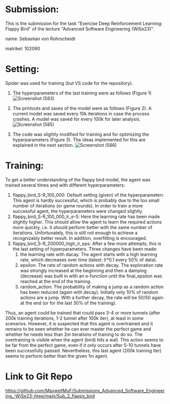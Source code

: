 # Submission:
This is the submission for the task "Exercise Deep Reinforcement Learning: Flappy Bird" of the lecture "Advanced Software Engineering (WiSe23)".

name: Sebastian von Rohrscheidt

matrikel: 102090

# Setting:
Spider was used for training (but VS code for the repository).
1. The hyperparameters of the last training were as follows (Figure 1)![Screenshot (583)](https://github.com/MaxwellMuF/Submissions_Advanced_Software_Engineering_-WiSe23-/assets/148557718/f75dbfec-4c77-4708-b9b7-1f24ebce7d05)

2. The printouts and saves of the model were as follows (Figure 2). A current model was saved every 10k iterations in case the process crashes. A model was saved for every 100k for later analysis.![Screenshot (585)](https://github.com/MaxwellMuF/Submissions_Advanced_Software_Engineering_-WiSe23-/assets/148557718/6bf353a6-ec16-4a90-9a2e-3866d6f84a65)

3. The code was slightly modified for training and for optimizing the hyperparameters (Figure 3). The ideas implemented for this are explained in the next section.
![Screenshot (586)](https://github.com/MaxwellMuF/Submissions_Advanced_Software_Engineering_-WiSe23-/assets/148557718/8a8836ad-650a-4ee8-8852-ea072f7e1309)

# Training:
To get a better understanding of the flappy bird model, the agent was trained several times and with different hyperparameters:
1. flappy_bird_S-R_100_000: Default setting (given) of the hyperparameterr. This agent is hardly successful, which is probably due to the too small number of iterations (or game rounds). In order to train a more successful agent, the hyperparameters were changed slightly.
2. flappy_bird_S-R_100_000_lr_e-5: Here the learning rate has been made slightly higher. This should allow the agent to learn the required actions more quickly, i.e. it should perform better with the same number of iterations. Unfortunately, this is still not enough to achieve a recognizably better result. In addition, overfitting is encouraged.
3. flappy_bird_S-R_200000_high_lr_eps: After a few more attempts, this is the last setting of hyperparameters. Three changes have been made:
    1. the learning rate with dacay. The agent starts with a high learning rate, which decreases over time (latest: lr*0.1 every 50% of data).
    2. epsilon: The rate of random actions with decay. The exploration rate was strongly increased at the beginning and then a damping (decrease) was built in with an e-function until the final_epsilon was reached at the end of the training.
    3. random_action: The probability of making a jump as a random action has been reduced (again with decay). Initially only 10% of random actions are a jump. With a further decay, the rate will be 50/50 again at the end (or for the last 30% of the training).

Thus, an agent could be trained that could pass 3-4 or more tunnels (after 200k training iterations, 1-2 tunnel after 100k iter), at least in some scenarios. However, it is suspected that this agent is overtrained and it remains to be seen whether he can ever master the perfect game and whether he needs less than 2m iterations of training to do so. The overtraining is visible when the agent (bird) hits a wall. This action seems to be far from the perfect game, even if it only occurs after 5-10 tunnels have been successfully passed. Nevertheless, this last agent (200k training iter) seems to perform better than the given 1m agent.

# Link to Git Repo
https://github.com/MaxwellMuF/Submissions_Advanced_Software_Engineering_-WiSe23-/tree/main/Sub_2_flappy_bird
